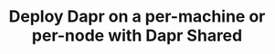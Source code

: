 ---
type: docs
title: "Deploy Dapr on a per-machine or per-node with Dapr Shared"
linkTitle: "Dapr Shared"
weight: 100
description: "Learn the different deployment strategies with Dapr Shared"
---